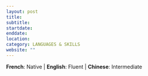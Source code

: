 ```yaml
---
layout: post
title: 
subtitle: 
startdate: 
enddate: 
location:
category: LANGUAGES & SKILLS
website: ""
---
```

**French**: Native | **English**: Fluent | **Chinese**: Intermediate